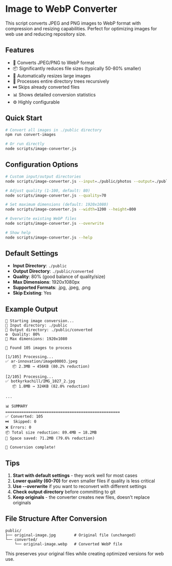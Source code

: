 # Image to WebP Converter

This script converts JPEG and PNG images to WebP format with compression and resizing capabilities. Perfect for optimizing images for web use and reducing repository size.

## Features

- 🔄 Converts JPEG/PNG to WebP format
- 📦 Significantly reduces file sizes (typically 50-80% smaller)
- 📏 Automatically resizes large images
- 📁 Processes entire directory trees recursively
- ⏭️ Skips already converted files
- 📊 Shows detailed conversion statistics
- ⚙️ Highly configurable

## Quick Start

```bash
# Convert all images in ./public directory
npm run convert-images

# Or run directly
node scripts/image-converter.js
```

## Configuration Options

```bash
# Custom input/output directories
node scripts/image-converter.js --input=./public/photos --output=./public/webp

# Adjust quality (1-100, default: 80)
node scripts/image-converter.js --quality=70

# Set maximum dimensions (default: 1920x1080)
node scripts/image-converter.js --width=1200 --height=800

# Overwrite existing WebP files
node scripts/image-converter.js --overwrite

# Show help
node scripts/image-converter.js --help
```

## Default Settings

- **Input Directory**: `./public`
- **Output Directory**: `./public/converted`
- **Quality**: 80% (good balance of quality/size)
- **Max Dimensions**: 1920x1080px
- **Supported Formats**: .jpg, .jpeg, .png
- **Skip Existing**: Yes

## Example Output

```
🚀 Starting image conversion...
📁 Input directory: ./public
📁 Output directory: ./public/converted
⚙️  Quality: 80%
📏 Max dimensions: 1920x1080

📸 Found 105 images to process

[1/105] Processing...
✅ ar-innovation/image00003.jpeg
   📦 2.3MB → 456KB (80.2% reduction)

[2/105] Processing...
✅ botkyrkachill/IMG_1027_2.jpg
   📦 1.8MB → 324KB (82.0% reduction)

...

📊 SUMMARY
==================================================
✅ Converted: 105
⏭️  Skipped: 0
❌ Errors: 0
📦 Total size reduction: 89.4MB → 18.2MB
💾 Space saved: 71.2MB (79.6% reduction)

🎉 Conversion complete!
```

## Tips

1. **Start with default settings** - they work well for most cases
2. **Lower quality (60-70)** for even smaller files if quality is less critical
3. **Use --overwrite** if you want to reconvert with different settings
4. **Check output directory** before committing to git
5. **Keep originals** - the converter creates new files, doesn't replace originals

## File Structure After Conversion

```
public/
├── original-image.jpg        # Original file (unchanged)
└── converted/
    └── original-image.webp   # Converted WebP file
```

This preserves your original files while creating optimized versions for web use.
